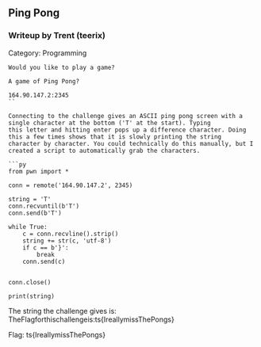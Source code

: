 ## Ping Pong

### Writeup by Trent (teerix)

Category: Programming

```
Would you like to play a game?

A game of Ping Pong?

164.90.147.2:2345 
``

Connecting to the challenge gives an ASCII ping pong screen with a single character at the bottom ('T' at the start). Typing
this letter and hitting enter pops up a difference character. Doing this a few times shows that it is slowly printing the string
character by character. You could technically do this manually, but I created a script to automatically grab the characters.

```py
from pwn import *

conn = remote('164.90.147.2', 2345)

string = 'T'
conn.recvuntil(b'T')
conn.send(b'T')

while True:
	c = conn.recvline().strip()
	string += str(c, 'utf-8')
	if c == b'}':
		break
	conn.send(c)


conn.close()

print(string)
```

The string the challenge gives is: TheFlagforthischallengeis:ts{IreallymissThePongs}

Flag: ts{IreallymissThePongs}
